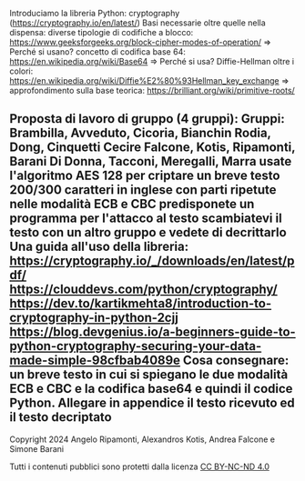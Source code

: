 Introduciamo la libreria Python:
                                                                              cryptography (https://cryptography.io/en/latest/)
Basi necessarie oltre quelle nella dispensa:
diverse tipologie di codifiche a blocco: https://www.geeksforgeeks.org/block-cipher-modes-of-operation/
                 => Perché si usano?
concetto di codifica base 64: https://en.wikipedia.org/wiki/Base64
                 => Perché si usa?
Diffie-Hellman oltre i colori: https://en.wikipedia.org/wiki/Diffie%E2%80%93Hellman_key_exchange
               => approfondimento sulla base teorica: https://brilliant.org/wiki/primitive-roots/

Proposta di lavoro di gruppo (4 gruppi):
Gruppi:
Brambilla, Avveduto, Cicoria, Bianchin
Rodia, Dong, Cinquetti
Cecire
Falcone, Kotis, Ripamonti, Barani
Di Donna, Tacconi, Meregalli, Marra
usate l'algoritmo AES 128 per criptare un breve testo 200/300 caratteri in inglese con parti ripetute nelle modalità ECB e CBC
predisponete un programma per l'attacco al testo
scambiatevi il testo con un altro gruppo  e vedete di decrittarlo
Una guida all'uso della libreria:
                https://cryptography.io/_/downloads/en/latest/pdf/
                https://clouddevs.com/python/cryptography/
                https://dev.to/kartikmehta8/introduction-to-cryptography-in-python-2cjj
                https://blog.devgenius.io/a-beginners-guide-to-python-cryptography-securing-your-data-made-simple-98cfbab4089e
Cosa consegnare:
un breve testo in cui si spiegano le due modalità ECB e CBC e la codifica base64 e quindi il codice Python. Allegare in appendice il testo ricevuto ed il testo decriptato
---
Copyright 2024 Angelo Ripamonti, Alexandros Kotis, Andrea Falcone e Simone Barani

Tutti i contenuti pubblici sono protetti dalla licenza  [CC BY-NC-ND 4.0](https://creativecommons.org/licenses/by-nc-nd/4.0/)
